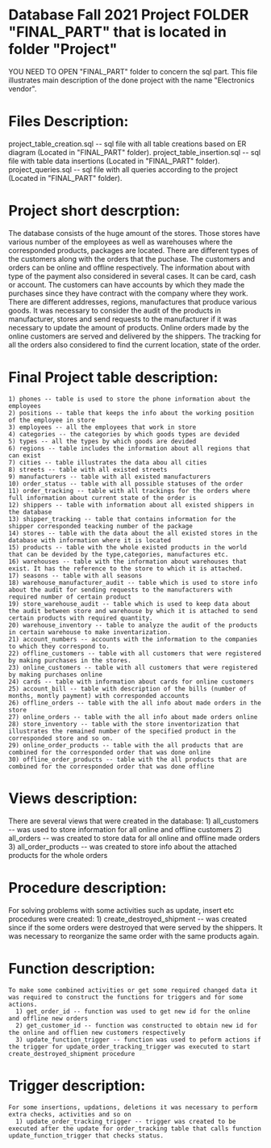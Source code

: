 # Database Fall 2021 Project FOLDER "FINAL_PART" that is located in folder "Project"
YOU NEED TO OPEN "FINAL_PART" folder to concern the sql part.
This file illustrates main description of the done project with the name "Electronics vendor". 

# Files Description:
  project_table_creation.sql -- sql file with all table creations based on ER diagram (Located in "FINAL_PART" folder).
  project_table_insertion.sql -- sql file with table data insertions (Located in "FINAL_PART" folder).
  project_queries.sql -- sql file with all queries according to the project (Located in "FINAL_PART" folder).

# Project short descrption:
  The database consists of the huge amount of the stores. Those stores have various number of the employees as well as warehouses where the corresponded products, packages are located.
  There are different types of the customers along with the orders that the puchase. The customers and orders can be online and offline respectively.
  The information about with type of the payment also considered in several cases. It can be card, cash or account. The customers can have accounts by which they made the purchases
  since they have contract with the company where they work. There are different addresses, regions, manufactures that produce various goods.
  It was necessary to consider the audit of the products in manufacturer, stores and send requests to the manufacturer if it was necessary to update the amount of products.
  Online orders made by the online customers are served and delivered by the shippers. The tracking for all the orders also considered to find the current location, state of the order.
  
# Final Project table description:
    1) phones -- table is used to store the phone information about the employees 
    2) positions -- table that keeps the info about the working position of the employee in store 
    3) employees -- all the employees that work in store
    4) categories -- the categories by which goods types are devided
    5) types -- all the types by which goods are devided
    6) regions -- table includes the information about all regions that can exist 
    7) cities -- table illustrates the data abou all cities
    8) streets -- table with all existed streets
    9) manufacturers -- table with all existed manufacturers
    10) order_status -- table with all possible statuses of the order
    11) order_tracking -- table with all trackings for the orders where full information about current state of the order is
    12) shippers -- table with information about all existed shippers in the database
    13) shipper_tracking -- table that contains information for the shipper corresponded teacking number of the package
    14) stores -- table with the data about the all existed stores in the database with information where it is located
    15) products -- table with the whole existed products in the world that can be devided by the type,categories, manufactures etc.
    16) warehouses -- table with the information about warehouses that exist. It has the reference to the store to which it is attached.
    17) seasons -- table with all seasons 
    18) warehouse_manufacturer_audit -- table which is used to store info about the audit for sending requests to the manufacturers with required number of certain product
    19) store_warehouse_audit -- table which is used to keep data about the audit between store and warehouse by which it is attached to send certain products with required quantity.
    20) warehouse_inventory -- table to analyze the audit of the products in certain warehouse to make inventarization.
    21) account_numbers -- accounts with the information to the companies to which they correspond to.
    22) offline_customers -- table with all customers that were registered by making purchases in the stores.
    23) online_customers -- table with all customers that were registered by making purchases online
    24) cards -- table with information about cards for online customers
    25) account_bill -- table with description of the bills (number of months, montly payment) with corresponded accounts
    26) offline_orders -- table with the all info about made orders in the store
    27) online_orders -- table with the all info about made orders online
    28) store_inventory -- table with the store inventorization that illustrates the remained number of the specified product in the corresponded store and so on.
    29) online_order_products -- table with the all products that are combined for the corresponded order that was done online
    30) offline_order_products -- table with the all products that are combined for the corresponded order that was done offline
        
# Views description:
  There are several views that were created in the database:
     1) all_customers -- was used to store information for all online and offline customers
     2) all_orders -- was created to store data for all online and offline made orders
     3) all_order_products -- was created to store info about the attached products for the whole orders

# Procedure description:
   For solving problems with some activities such as update, insert etc procedures were created:
      1) create_destroyed_shipment -- was created since if the some orders were destroyed that were served by the shippers. It was necessary to reorganize the same order with the same products again.

# Function description:
    To make some combined activities or get some required changed data it was required to construct the functions for triggers and for some actions.
      1) get_order_id -- function was used to get new id for the online and offline new orders
      2) get_customer_id -- function was constructed to obtain new id for the online and offlien new customers respectively
      3) update_function_trigger -- function was used to peform actions if the trigger for update_order_tracking_trigger was executed to start create_destroyed_shipment procedure

# Trigger description:
    For some insertions, updations, deletions it was necessary to perform extra checks, activities and so on
      1) update_order_tracking_trigger -- trigger was created to be executed after the update for order_tracking table that calls function update_function_trigger that checks status.
          
